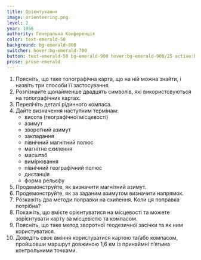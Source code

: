 ```yaml
---
title: Орієнтування
image: orienteering.png
level: 2
year: 1956
authority: Генеральна Конференція
color: text-emerald-50
background: bg-emerald-800
switcher: hover:bg-emerald-700
button: text-emerald-50 bg-emerald-900 hover:bg-emerald-900/25 active:bg-emerald-700
prose: prose-emerald
---
```


1. Поясніть, що таке топографічна карта, що на ній можна знайти, і назвіть три способи її застосування.
2. Розпізнайте щонайменше двадцять символів, які використовуються на топографічних картах.
3. Перелічіть деталі рідинного компаса.
4. Дайте визначення наступним термінам:
   - висота (географічної місцевості)
   - азимут
   - зворотний азимут
   - закладання
   - північний магнітний полюс
   - магнітне схилення
   - масштаб
   - вимірювання
   - північний географічний полюс
   - дистанція
   - форма рельєфу
5. Продемонструйте, як визначити магнітний азимут.
6. Продемонструйте, як за заданим азимутом визначити напрямок.
7. Розкажіть два методи поправки на схилення. Коли ця поправка потрібна?
8. Покажіть, що вмієте орієнтуватися на місцевості та можете зорієнтувати карту за місцевістю та компасом.
9. Поясніть, що таке метод зворотної геодезичної засічки та як ним користуватися.
10. Доведіть своє вміння користуватися картою та/або компасом, пройшовши маршрут довжиною 1,6 км із принаймні пʼятьма контрольними точками.
